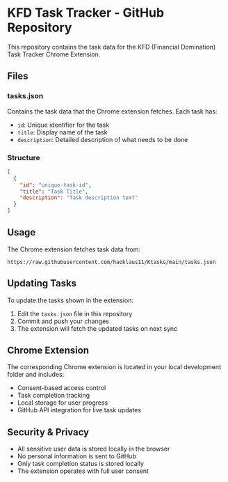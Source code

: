 # KFD Task Tracker - GitHub Repository

This repository contains the task data for the KFD (Financial Domination) Task Tracker Chrome Extension.

## Files

### tasks.json
Contains the task data that the Chrome extension fetches. Each task has:
- `id`: Unique identifier for the task
- `title`: Display name of the task
- `description`: Detailed description of what needs to be done

### Structure
```json
[
  {
    "id": "unique-task-id",
    "title": "Task Title",
    "description": "Task description text"
  }
]
```

## Usage

The Chrome extension fetches task data from:
```
https://raw.githubusercontent.com/haoklaus11/Ktasks/main/tasks.json
```

## Updating Tasks

To update the tasks shown in the extension:
1. Edit the `tasks.json` file in this repository
2. Commit and push your changes
3. The extension will fetch the updated tasks on next sync

## Chrome Extension

The corresponding Chrome extension is located in your local development folder and includes:
- Consent-based access control
- Task completion tracking
- Local storage for user progress
- GitHub API integration for live task updates

## Security & Privacy

- All sensitive user data is stored locally in the browser
- No personal information is sent to GitHub
- Only task completion status is stored locally
- The extension operates with full user consent
